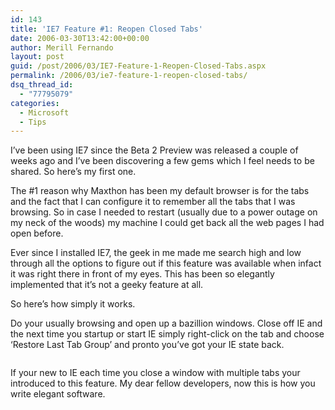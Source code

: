```yaml
---
id: 143
title: 'IE7 Feature #1: Reopen Closed Tabs'
date: 2006-03-30T13:42:00+00:00
author: Merill Fernando
layout: post
guid: /post/2006/03/IE7-Feature-1-Reopen-Closed-Tabs.aspx
permalink: /2006/03/ie7-feature-1-reopen-closed-tabs/
dsq_thread_id:
  - "77795079"
categories:
  - Microsoft
  - Tips
---
```

<p>I&rsquo;ve been using IE7 since the Beta 2 Preview&nbsp;was released a couple of weeks ago and I&rsquo;ve been discovering a few gems&nbsp;which I feel needs to be shared. So here&rsquo;s my first one.</p>
<p>The #1 reason why Maxthon has been my default browser is for the tabs and the fact that I can configure it to remember all the tabs that&nbsp;I was browsing. So in case I needed to restart (usually due to a power outage on my neck of the woods) my machine I could get back all the web pages I had open before. </p>
<p>Ever since I installed IE7, the geek in me made me search high and low through all the options to figure out if this feature was available when infact it was right there in front of my eyes. This has been so elegantly implemented that it&rsquo;s not a geeky feature at all.</p>
<p>So here&rsquo;s how simply it works.</p>
<p>Do your usually browsing and open up a bazillion windows. Close off IE and the next time you startup or start IE simply right-click on the tab and choose &lsquo;Restore Last Tab Group&rsquo; and pronto you&rsquo;ve got your IE state back.</p>
<p><img alt="" src="http://static.flickr.com/36/118583379_ed68329e42.jpg?v=0" border="0" /></p>
<p>If your new to IE each time you close a window with multiple tabs your introduced to this feature. My dear fellow developers, now this is how you write elegant software.</p>
<p><img alt="" src="http://static.flickr.com/41/118585650_0f1a2cd585.jpg?v=0" border="0" /></p>